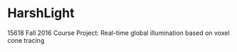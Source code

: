 # HarshLight
15618 Fall 2016 Course Project: Real-time global illumination based on voxel cone tracing
